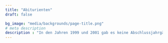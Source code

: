 ```yaml
---
title: "Abiturienten"
draft: false

bg_image: "media/backgrounds/page-title.png"
# meta description
description : "In den Jahren 1999 und 2001 gab es keine Abschlussjahrgänge am GCG. 1999 nicht, da sieben Jahre zuvor keine Aufnahme in die siebente Klasse, sondern in die fünfte Klasse erfolgte und 2001 vollzog sich der Übergang zum Abitur nach 13 Schuljahren."
---
```

